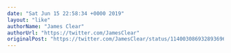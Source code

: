 ```yaml
---
date: "Sat Jun 15 22:58:34 +0000 2019"
layout: "like"
authorName: "James Clear"
authorUrl: "https://twitter.com/JamesClear"
originalPost: "https://twitter.com/JamesClear/status/1140030869328936960"
---
```

